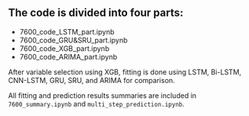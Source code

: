 ## The code is divided into four parts:

- 7600_code_LSTM_part.ipynb
- 7600_code_GRU&SRU_part.ipynb
- 7600_code_XGB_part.ipynb
- 7600_code_ARIMA_part.ipynb

After variable selection using XGB, fitting is done using LSTM, Bi-LSTM, CNN-LSTM, GRU, SRU, and ARIMA for comparison.

All fitting and prediction results summaries are included in `7600_summary.ipynb` and `multi_step_prediction.ipynb`.

